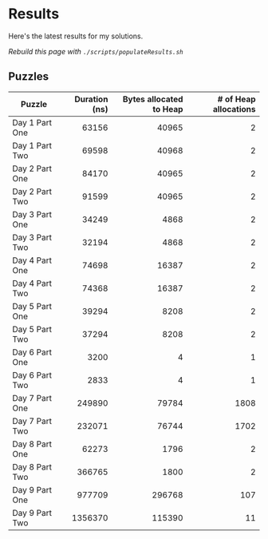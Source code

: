# Results

Here's the latest results for my solutions.

_Rebuild this page with `./scripts/populateResults.sh`_

## Puzzles

|Puzzle|Duration (ns)|Bytes allocated to Heap|# of Heap allocations|
|-|-:|-:|-:|
|Day 1 Part One|63156|40965|2|
|Day 1 Part Two|69598|40968|2|
|Day 2 Part One|84170|40965|2|
|Day 2 Part Two|91599|40965|2|
|Day 3 Part One|34249|4868|2|
|Day 3 Part Two|32194|4868|2|
|Day 4 Part One|74698|16387|2|
|Day 4 Part Two|74368|16387|2|
|Day 5 Part One|39294|8208|2|
|Day 5 Part Two|37294|8208|2|
|Day 6 Part One|3200|4|1|
|Day 6 Part Two|2833|4|1|
|Day 7 Part One|249890|79784|1808|
|Day 7 Part Two|232071|76744|1702|
|Day 8 Part One|62273|1796|2|
|Day 8 Part Two|366765|1800|2|
|Day 9 Part One|977709|296768|107|
|Day 9 Part Two|1356370|115390|11|
